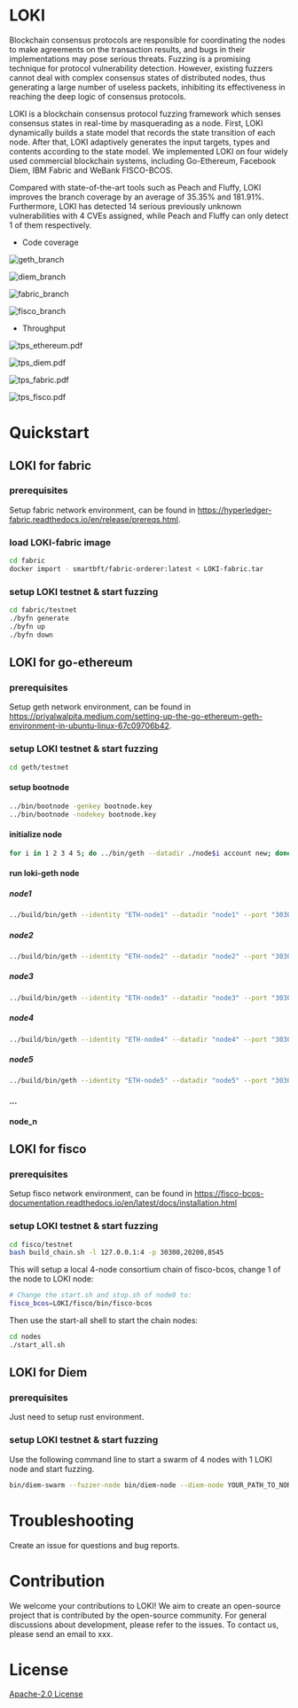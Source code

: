 # LOKI

Blockchain consensus protocols are responsible for coordinating the nodes to make agreements on the transaction results, and bugs in their implementations may pose serious threats. Fuzzing is a promising technique for protocol vulnerability detection. However, existing fuzzers cannot deal with complex consensus states of distributed nodes, thus generating a large number of useless packets, inhibiting its effectiveness in reaching the deep logic of consensus protocols.

LOKI is a blockchain consensus protocol fuzzing framework which senses consensus states in real-time by masquerading as a node. First, LOKI dynamically builds a state model that records the state transition of each node. After that, LOKI adaptively generates the input targets, types and contents according to the state model. We implemented LOKI on four widely used commercial blockchain systems, including Go-Ethereum, Facebook Diem, IBM Fabric and WeBank FISCO-BCOS.

Compared with state-of-the-art tools such as Peach and Fluffy, LOKI improves the branch coverage by an average of 35.35% and 181.91%. Furthermore, LOKI has detected 14 serious previously unknown vulnerabilities with 4 CVEs assigned, while Peach and Fluffy can only detect 1 of them respectively.

* Code coverage

![geth_branch](https://user-images.githubusercontent.com/93894333/145985609-ba90f6db-ae39-4270-9290-0ecb9a0faf4f.png)

![diem_branch](https://user-images.githubusercontent.com/93894333/145986048-54f4a927-6596-421c-85db-a5e8d7a300c6.png)

![fabric_branch](https://user-images.githubusercontent.com/93894333/145986087-3c944133-ae13-429f-8c84-bbed5692b014.png)

![fisco_branch](https://user-images.githubusercontent.com/93894333/145986108-b98ec181-4152-489e-a966-02a8f9272353.png)


* Throughput

![tps_ethereum.pdf](https://user-images.githubusercontent.com/93894333/145986390-3e385d62-ef31-412c-967a-0743be1e90ff.png)

![tps_diem.pdf](https://user-images.githubusercontent.com/93894333/145986398-9b1b1fc6-542c-4930-ae37-d9cd245a7581.png)

![tps_fabric.pdf](https://user-images.githubusercontent.com/93894333/145986401-607bc524-a8f1-4423-a92c-131b6f5a0cd8.png)

![tps_fisco.pdf](https://user-images.githubusercontent.com/93894333/145986404-6b08dcc0-840d-4d32-a1b0-4756a551b3b3.png)




# Quickstart

## LOKI for fabric

### prerequisites
Setup fabric network environment, can be found in https://hyperledger-fabric.readthedocs.io/en/release/prereqs.html.

### load LOKI-fabric image
```bash
cd fabric
docker import - smartbft/fabric-orderer:latest < LOKI-fabric.tar
```

### setup LOKI testnet & start fuzzing

```bash
cd fabric/testnet
./byfn generate
./byfn up
./byfn down
```


## LOKI for go-ethereum
### prerequisites
Setup geth network environment, can be found in https://priyalwalpita.medium.com/setting-up-the-go-ethereum-geth-environment-in-ubuntu-linux-67c09706b42.

### setup LOKI testnet & start fuzzing

```bash
cd geth/testnet
```
#### setup bootnode
```bash
../bin/bootnode -genkey bootnode.key
../bin/bootnode -nodekey bootnode.key
```
#### initialize node
```bash
for i in 1 2 3 4 5; do ../bin/geth --datadir ./node$i account new; done 
```
#### run loki-geth node

##### node1
```bash
../build/bin/geth --identity "ETH-node1" --datadir "node1" --port "30303" --maxpeers 10 --networkid 10086  --syncmode "full" --bootnodes "enode://5e49cd079bf47d4485867d4fb06a89f211b21be822a05cc8be6ce72b624aa94f4ac65e063fc4d0e62fe2342290bf5c880f6888534ae1df045f67186718d3c3f6@127.0.0.1:0?discport=30301" --mine --miner.etherbase 0xd192415624a039b24ad571f96cb438de9f0556a7 --miner.threads 1 --http --http.port 8545 console
```

##### node2
```bash
../build/bin/geth --identity "ETH-node2" --datadir "node2" --port "30304" --maxpeers 10 --networkid 10086  --syncmode "full" --bootnodes "enode://5e49cd079bf47d4485867d4fb06a89f211b21be822a05cc8be6ce72b624aa94f4ac65e063fc4d0e62fe2342290bf5c880f6888534ae1df045f67186718d3c3f6@127.0.0.1:0?discport=30301" --mine --miner.etherbase 0xd192415624a039b24ad571f96cb438de9f0556a7 --miner.threads 1 console
```

##### node3
```bash
../build/bin/geth --identity "ETH-node3" --datadir "node3" --port "30305" --maxpeers 10 --networkid 10086  --syncmode "full" --bootnodes "enode://5e49cd079bf47d4485867d4fb06a89f211b21be822a05cc8be6ce72b624aa94f4ac65e063fc4d0e62fe2342290bf5c880f6888534ae1df045f67186718d3c3f6@127.0.0.1:0?discport=30301" --mine --miner.etherbase 0xd192415624a039b24ad571f96cb438de9f0556a7 --miner.threads 1 console
```

##### node4
```bash
../build/bin/geth --identity "ETH-node4" --datadir "node4" --port "30306" --maxpeers 10 --networkid 10086  --syncmode "full" --bootnodes "enode://5e49cd079bf47d4485867d4fb06a89f211b21be822a05cc8be6ce72b624aa94f4ac65e063fc4d0e62fe2342290bf5c880f6888534ae1df045f67186718d3c3f6@127.0.0.1:0?discport=30301" --mine --miner.etherbase 0xd192415624a039b24ad571f96cb438de9f0556a7 --miner.threads 1 console
```

##### node5
```bash
../build/bin/geth --identity "ETH-node5" --datadir "node5" --port "30307" --maxpeers 10 --networkid 10086  --syncmode "full" --bootnodes "enode://5e49cd079bf47d4485867d4fb06a89f211b21be822a05cc8be6ce72b624aa94f4ac65e063fc4d0e62fe2342290bf5c880f6888534ae1df045f67186718d3c3f6@127.0.0.1:0?discport=30301" --mine --miner.etherbase 0xd192415624a039b24ad571f96cb438de9f0556a7 --miner.threads 1 console
```

#### ...

#### node_n

## LOKI for fisco

### prerequisites
Setup fisco network environment, can be found in https://fisco-bcos-documentation.readthedocs.io/en/latest/docs/installation.html

### setup LOKI testnet & start fuzzing

```bash
cd fisco/testnet
bash build_chain.sh -l 127.0.0.1:4 -p 30300,20200,8545
```
This will setup a local 4-node consortium chain of fisco-bcos, change 1 of the node to LOKI node:
```bash
# Change the start.sh and stop.sh of node0 to:
fisco_bcos=LOKI/fisco/bin/fisco-bcos
```
Then use the start-all shell to start the chain nodes:
```bash
cd nodes
./start_all.sh
```

## LOKI for Diem
### prerequisites
Just need to setup rust environment.

### setup LOKI testnet & start fuzzing
Use the following command line to start a swarm of 4 nodes with 1 LOKI node and start fuzzing.
```bash
bin/diem-swarm --fuzzer-node bin/diem-node --diem-node YOUR_PATH_TO_NORMAL_DIEM_NODE/diem-node -n 4 -t 1 -c ./tmp
```


# Troubleshooting
Create an issue for questions and bug reports.

# Contribution
We welcome your contributions to LOKI! We aim to create an open-source project that is contributed by the open-source community. For general discussions about development, please refer to the issues. 
To contact us, please send an email to xxx.

# License
[Apache-2.0 License](https://github.com/BlockFuzz/LOKI/blob/main/LICENSE)

